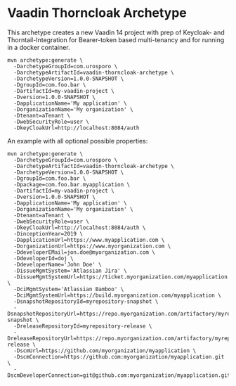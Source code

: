 Vaadin Thorncloak Archetype
===========================

This archetype creates a new Vaadin 14 project with prep of Keycloak- and Thorntail-Integration for Bearer-token based multi-tenancy and for running in a docker container.

    mvn archetype:generate \
      -DarchetypeGroupId=com.urosporo \
      -DarchetypeArtifactId=vaadin-thorncloak-archetype \
      -DarchetypeVersion=1.0.0-SNAPSHOT \
      -DgroupId=com.foo.bar \
      -DartifactId=my-vaadin-project \
      -Dversion=1.0.0-SNAPSHOT \
      -DapplicationName='My application' \
      -DorganizationName='My organization' \
      -Dtenant=aTenant \
      -DwebSecurityRole=user \
      -DkeyCloakUrl=http://localhost:8084/auth


An example with all optional possible properties:

    mvn archetype:generate \
      -DarchetypeGroupId=com.urosporo \
      -DarchetypeArtifactId=vaadin-thorncloak-archetype \
      -DarchetypeVersion=1.0.0-SNAPSHOT \
      -DgroupId=com.foo.bar \
      -Dpackage=com.foo.bar.myapplication \
      -DartifactId=my-vaadin-project \
      -Dversion=1.0.0-SNAPSHOT \
      -DapplicationName='My application' \
      -DorganizationName='My organization' \
      -Dtenant=aTenant \
      -DwebSecurityRole=user \
      -DkeyCloakUrl=http://localhost:8084/auth \
      -DinceptionYear=2019 \
      -DapplicationUrl=https://www.myapplication.com \
      -DorganizationUrl=https://www.myorganization.com \
      -DdeveloperEMail=jon.doe@myorganization.com \
      -DdeveloperId=doj \
      -DdeveloperName='John Doe' \
      -DissueMgmtSystem='Atlassian Jira' \
      -DissueMgmtSystemUrl=https://ticket.myorganization.com/myapplication \
      -DciMgmtSystem='Atlassian Bamboo' \
      -DciMgmtSystemUrl=https://build.myorganization.com/myapplication \
      -DsnapshotRepositoryId=myrepository-snapshot \
      -DsnapshotRepositoryUrl=https://repo.myorganization.com/artifactory/myrepository-snapshot \
      -DreleaseRepositoryId=myrepository-release \
      -DreleaseRepositoryUrl=https://repo.myorganization.com/artifactory/myrepository-release \
      -DscmUrl=https://github.com/myorganization/myapplication \
      -DscmConnection=https://github.com:myorganization/myapplication.git \
      -DscmDeveloperConnection=git@github.com:myorganization/myapplication.git
